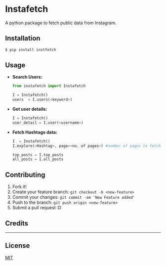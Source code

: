 # Instafetch
A python package to fetch public data from Instagram.

## Installation
``` bash
$ pip install instfetch
``` 

## Usage
+ **Search Users:**
    ``` python
    from instafetch import Instafetch
    
    I = Instafetch()
    users  = I.users(<keyword>)
    ```

+ **Get user details:**
    ``` python
    I = Instafetch()
    user_detail = I.user(<username>)
    ```
+ **Fetch Hashtags data:**
    ``` python
    I  = Instafetch()
    I.explore(<Hashtag>, page=<no. of pages>) #number of pages to fetch
    
    top_posts = I.top_posts
    all_posts = I.all_posts
    ```
## Contributing
1. Fork it!
2. Create your feature branch: `git checkout -b <new-feature>`
3. Commit your changes: `git commit -am 'New Feature added'`
4. Push to the branch: `git push origin <new-feature>`
5. Submit a pull request :D

## Credits
****
## License
[MIT]()